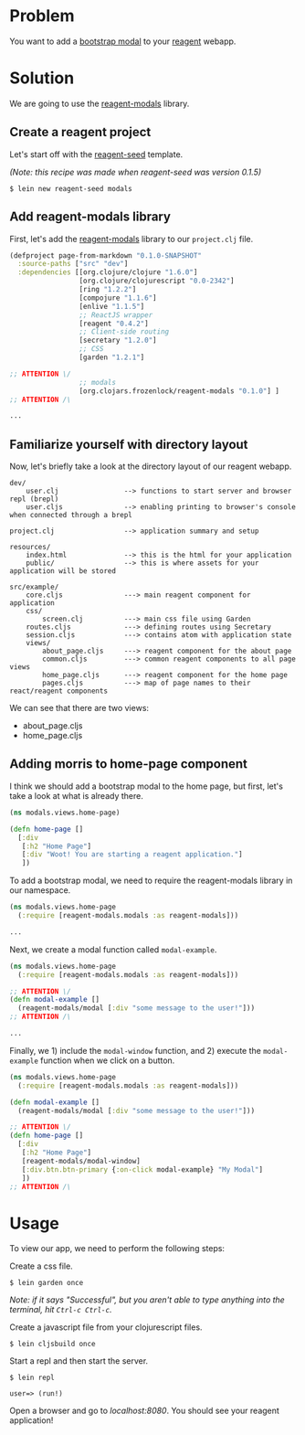 # Problem

You want to add a [bootstrap modal](http://getbootstrap.com/javascript/) to your [reagent](https://github.com/reagent-project/reagent) webapp.

# Solution

We are going to use the [reagent-modals](https://github.com/Frozenlock/reagent-modals) library.

## Create a reagent project

Let's start off with the [reagent-seed](https://github.com/gadfly361/reagent-seed) template.

*(Note: this recipe was made when reagent-seed was version 0.1.5)*

```
$ lein new reagent-seed modals
```

## Add reagent-modals library

First, let's add the [reagent-modals](https://github.com/Frozenlock/reagent-modals) library to our `project.clj` file.

```clojure
(defproject page-from-markdown "0.1.0-SNAPSHOT"
  :source-paths ["src" "dev"]
  :dependencies [[org.clojure/clojure "1.6.0"]
                 [org.clojure/clojurescript "0.0-2342"]
                 [ring "1.2.2"]
                 [compojure "1.1.6"]
                 [enlive "1.1.5"]
                 ;; ReactJS wrapper
                 [reagent "0.4.2"]
                 ;; Client-side routing
                 [secretary "1.2.0"]
                 ;; CSS
                 [garden "1.2.1"] 

;; ATTENTION \/
                 ;; modals
                 [org.clojars.frozenlock/reagent-modals "0.1.0"] ]
;; ATTENTION /\

...
```

## Familiarize yourself with directory layout

Now, let's briefly take a look at the directory layout of our reagent webapp.

```
dev/
    user.clj                --> functions to start server and browser repl (brepl)
    user.cljs               --> enabling printing to browser's console when connected through a brepl

project.clj                 --> application summary and setup

resources/
    index.html              --> this is the html for your application
    public/                 --> this is where assets for your application will be stored

src/example/
    core.cljs               ---> main reagent component for application
    css/
        screen.clj          ---> main css file using Garden
    routes.cljs             ---> defining routes using Secretary
    session.cljs            ---> contains atom with application state
    views/
        about_page.cljs     ---> reagent component for the about page
    	common.cljs         ---> common reagent components to all page views
    	home_page.cljs      ---> reagent component for the home page
    	pages.cljs          ---> map of page names to their react/reagent components
```

We can see that there are two views:

* about_page.cljs
* home_page.cljs

## Adding morris to home-page component

I think we should add a bootstrap modal to the home page, but first, let's take a look at what is already there.

```clojure
(ns modals.views.home-page)

(defn home-page []
  [:div
   [:h2 "Home Page"]
   [:div "Woot! You are starting a reagent application."]
   ])
```

To add a bootstrap modal, we need to require the reagent-modals library in our namespace.

```clojure
(ns modals.views.home-page
  (:require [reagent-modals.modals :as reagent-modals]))

...
```

Next, we create a modal function called `modal-example`.

```clojure
(ns modals.views.home-page
  (:require [reagent-modals.modals :as reagent-modals]))

;; ATTENTION \/
(defn modal-example []
  (reagent-modals/modal [:div "some message to the user!"]))
;; ATTENTION /\

...
```

Finally, we 1) include the `modal-window` function, and 2) execute the `modal-example` function when we click on a button.

```clojure
(ns modals.views.home-page
  (:require [reagent-modals.modals :as reagent-modals]))

(defn modal-example []
  (reagent-modals/modal [:div "some message to the user!"]))

;; ATTENTION \/
(defn home-page []
  [:div
   [:h2 "Home Page"]
   [reagent-modals/modal-window]
   [:div.btn.btn-primary {:on-click modal-example} "My Modal"]
   ])
;; ATTENTION /\
```

# Usage

To view our app, we need to perform the following steps:

Create a css file.

```
$ lein garden once
```

*Note: if it says "Successful", but you aren't able to type anything into the terminal, hit `Ctrl-c Ctrl-c`.*

Create a javascript file from your clojurescript files.

```
$ lein cljsbuild once
```

Start a repl and then start the server.

```
$ lein repl

user=> (run!)
```

Open a browser and go to *localhost:8080*. You should see your reagent application!
